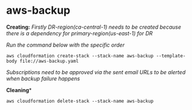# aws-backup


**Creating:**
*Firstly DR-region(ca-central-1) needs to be created because there is a dependency for primary-region(us-east-1) for DR*

*Run the command below with the specific order*


`aws cloudformation create-stack --stack-name aws-backup --template-body file://aws-backup.yaml` 

*Subscriptions need to be approved via the sent email URLs to be alerted when backup failure happens*

**Cleaning***

`aws cloudformation delete-stack --stack-name aws-backup`
